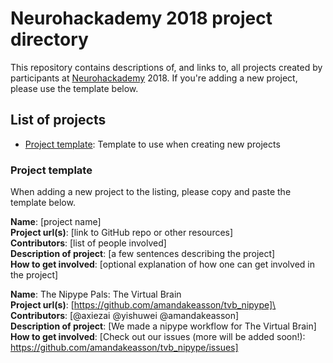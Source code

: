 # Neurohackademy 2018 project directory

This repository contains descriptions of, and links to, all projects created by participants at [Neurohackademy](http://neurohackademy.org) 2018. If you're adding a new project, please use the template below.

## List of projects
* [Project template](#project-template): Template to use when creating new projects


### Project template
When adding a new project to the listing, please copy and paste the template below.

**Name**: [project name]\
**Project url(s)**: [link to GitHub repo or other resources]\
**Contributors**: [list of people involved]\
**Description of project**: [a few sentences describing the project]\
**How to get involved**: [optional explanation of how one can get involved in the project]

**Name**: The Nipype Pals: The Virtual Brain\
**Project url(s)**: [https://github.com/amandakeasson/tvb_nipype]\
**Contributors**: [@axiezai @yishuwei @amandakeasson]\
**Description of project**: [We made a nipype workflow for The Virtual Brain]\
**How to get involved**: [Check out our issues (more will be added soon!): https://github.com/amandakeasson/tvb_nipype/issues]

